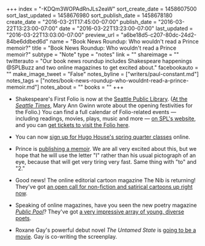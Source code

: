 +++
index = "-KDQm3WOPAdRnJLs2eaW"
sort_create_date = 1458607500
sort_last_updated = 1458676980
sort_publish_date = 1458678180
create_date = "2016-03-21T17:45:00-07:00"
publish_date = "2016-03-22T13:23:00-07:00"
date = "2016-03-22T13:23:00-07:00"
last_updated = "2016-03-22T13:03:00-07:00"
preview_url = "a6be18d5-c207-80dc-24d2-84be6ddbed6d"
name = "Book News Roundup: Who wouldn't read a Prince memoir?"
title = "Book News Roundup: Who wouldn't read a Prince memoir?"
subtype = "Note"
type = "notes"
link = ""
shareimage = ""
twitterauto = "Our book news roundup includes Shakespeare happenings @SPLBuzz and two online magazines to get excited about."
facebookauto = ""
make_image_tweet = "False"
notes_byline = ["writers/paul-constant.md"]
notes_tags = ["notes/book-news-roundup-who-wouldnt-read-a-prince-memoir.md"]
notes_about = ""
books = ""
+++
* Shakespeare's First Folio is now at the [Seattle Public Library](http://www.spl.org/library-collection/first-folio). ([At the *Seattle Times*](http://www.seattletimes.com/entertainment/books/shakespeares-first-folio-is-receiving-visitors-at-the-seattle-public-library/), Mary Ann Gwinn wrote about the opening festivities for the Folio.) You can find a full calendar of Folio-related events — including readings, movies, plays, music and more — [on SPL's website](http://www.spl.org/library-collection/first-folio/calendar), and you can [get tickets to visit the Folio here](http://www.brownpapertickets.com/event/2486090).

* You can now [sign up for Hugo House's spring quarter classes](https://hugohouse.org/classes/course-catalog/?hh_course_genre=&hh_course_type=&hh_course_term=1164) online.

* Prince is [publishing a memoir](http://www.vogue.com/13418497/prince-memoir-announcement/). We are all very excited about this, but we hope that he will use the letter "I" rather than his usual pictograph of an eye, because that will get very tiring very fast. Same thing with "to" and "2."

* Good news! The online editorial cartoon magazine The Nib is returning! They've got [an open call for non-fiction and satirical cartoons up right now](https://medium.com/@MattBors/pitch-your-comics-to-the-nib-a8f0dde2bf3f#.f9ze7htx4).

* Speaking of online magazines, have you seen the new poetry magazine [*Public Pool*](http://www.publicpool.org/)? They've got [a very impressive array of young, diverse poets](http://www.publicpool.org/).

* Roxane Gay's powerful debut novel *The Untamed State* is [going to be a movie](http://deadline.com/2016/03/gugu-mbatha-raw-to-star-gina-prince-bythewood-to-helm-an-untamed-state-1201724469/). Gay is co-writing the screenplay.